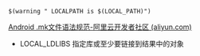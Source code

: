 ```
$(warning " LOCALPATH is $(LOCAL_PATH)")
```

[Android .mk文件语法规范-阿里云开发者社区 (aliyun.com)](https://developer.aliyun.com/article/663534)


* LOCAL_LDLIBS 指定库或至少要链接到结果中的对象
